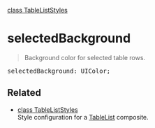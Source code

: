 [class TableListStyles](TableListStyles.md)

# selectedBackground

> Background color for selected table rows.

<pre class="docgen_signature">selectedBackground: UIColor;</pre>

## Related

- [<!--{ref:class}-->class TableListStyles](TableListStyles.md) \
    Style configuration for a [TableList](TableList.md) composite.
